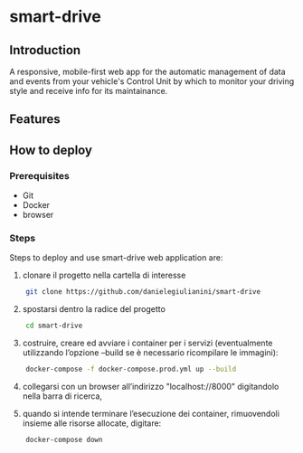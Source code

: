 # smart-drive

## Introduction

A responsive, mobile-first web app for the automatic management of data and events from your vehicle's Control Unit by which to monitor your driving style and receive info for its maintainance.

## Features

## How to deploy

### Prerequisites

- Git
- Docker
- browser

### Steps

Steps to deploy and use smart-drive web application are:

1. clonare il progetto nella cartella di interesse

```bash
	git clone https://github.com/danielegiulianini/smart-drive
```

2.	spostarsi dentro la radice del progetto
```bash
    cd smart-drive
```

3.	costruire, creare ed avviare i container per i servizi (eventualmente utilizzando l’opzione –build se è necessario ricompilare le immagini):
```bash
    docker-compose -f docker-compose.prod.yml up --build
```

4.	collegarsi con un browser all’indirizzo "localhost://8000" digitandolo nella barra di ricerca,

5.	quando si intende terminare l’esecuzione dei container, rimuovendoli insieme alle risorse allocate, digitare:
```bash
    docker-compose down
```
